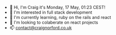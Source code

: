 - :wave: Hi, I'm Craig it's Monday, 17 May, 01:23 CEST!
- :eyes: I'm interested in full stack development
- :seedling: I'm currently learning, ruby on the rails and react
- :revolving_hearts: I'm looking to colaberate on react projects
- :mailbox: contact@craignorford.co.uk